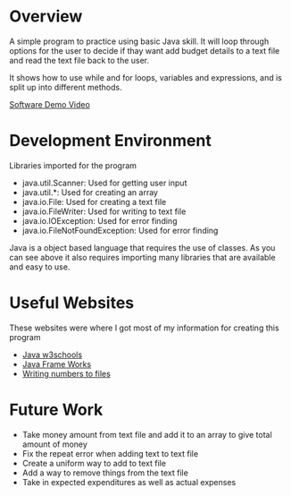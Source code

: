 # Overview

A simple program to practice using basic Java skill. It will loop through options for the user to decide if thay want add budget details to a text file and read the text file back to the user. 

It shows how to use while and for loops, variables and expressions, and is split up into different methods. 


[Software Demo Video](https://www.youtube.com/watch?v=UpsoQGTcH1Y)

# Development Environment

Libraries imported for the program

- java.util.Scanner: Used for getting user input
- java.util.*: Used for creating an array
- java.io.File: Used for creating a text file
- java.io.FileWriter: Used for writing to text file
- java.io.IOException: Used for error finding
- java.io.FileNotFoundException: Used for error finding

Java is a object based language that requires the use of classes. As you can see above it also requires importing many libraries that are available and easy to use. 

# Useful Websites

These websites were where I got most of my information for creating this program

- [Java w3schools](https://www.w3schools.com/java/default.asp)
- [Java Frame Works](https://beginnersbook.com/java-collections-tutorials/)
- [Writing numbers to files](http://www.java2s.com/Tutorials/Java/IO_How_to/write/Write_float_to_a_file.htm)

# Future Work

- Take money amount from text file and add it to an array to give total amount of money
- Fix the repeat error when adding text to text file
- Create a uniform way to add to text file
- Add a way to remove things from the text file
- Take in expected expenditures as well as actual expenses